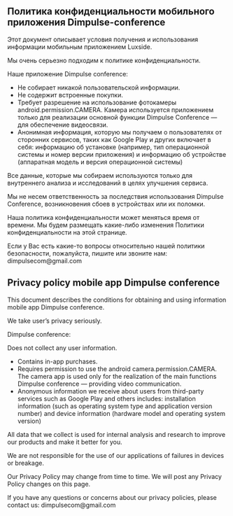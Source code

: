 <h2 id="политика-конфиденциальности-мобильного-приложения-Dimpulse-conference">Политика конфиденциальности мобильного приложения Dimpulse-conference</h2>

<p>Этот документ описывает условия получения и использования информации мобильным приложением Luxside.</p>

<p>Мы очень серьезно подходим к политике конфиденциальности.</p>

<p>Наше приложение Dimpulse conference:</p>

<ul>
  <li>Не собирает никакой пользовательской информации.</li>
  <li>Не содержит встроенные покупки.</li>
  <li>Требует разрешение на использование фотокамеры android.permission.CAMERA. Камера используется приложением только для реализации основной функции Dimpulse Conference — для обеспечение видеосвязи.</li>
  <li>Анонимная информация, которую мы получаем о пользователях от сторонних сервисов, таких как Google Play и других включает в себя: информацию об установке (например, тип операционной системы и номер версии приложения) и информацию об устройстве (аппаратная модель и версия операционной системы)</li>
</ul>

<p>Все данные, которые мы собираем используются только для внутреннего анализа и исследований в целях улучшения сервиса.</p>

<p>Мы не несем ответственность за последствия использования Dimpulse Conference, возникновения сбоев в устройствах или их поломки.</p>

<p>Наша политика конфиденциальности может меняться время от времени. Мы будем размещать какие-либо изменения Политики конфиденциальности на этой странице.</p>

<p>Если у Вас есть какие-то вопросы относительно нашей политики безопасности, пожалуйста, пишите или звоните нам:
dimpulsecom@gmail.com</p>

<h2 id="privacy-policy-mobile-app-luxside">Privacy policy mobile app Dimpulse conference</h2>
<p>This document describes the conditions for obtaining and using information mobile app Dimpulse conference.</p>

<p>We take user’s privacy seriously.</p>

<p>Dimpulse conference:</p>

<p>Does not collect any user information.</p>
<ul>
  <li>Contains in-app purchases.</li>
  <li>Requires permission to use the android camera.permission.CAMERA. The camera app is used only for the realization of the main functions Dimpulse conference — providing video communication.</li>
  <li>Anonymous information we receive about users from third-party services such as Google Play and others includes: installation information (such as operating system type and application version number) and device information (hardware model and operating system version)</li>
</ul>

<p>All data that we collect is used for internal analysis and research to improve our products and make it better for you.</p>

<p>We are not responsible for the use of our applications of failures in devices or breakage.</p>

<p>Our Privacy Policy may change from time to time. We will post any Privacy Policy changes on this page.</p>

<p>If you have any questions or concerns about our privacy policies, please contact us:
dimpulsecom@gmail.com</p>
